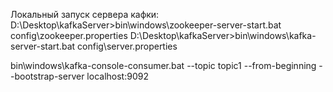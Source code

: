 Локальный запуск сервера кафки:
D:\Desktop\kafkaServer>bin\windows\zookeeper-server-start.bat config\zookeeper.properties
D:\Desktop\kafkaServer>bin\windows\kafka-server-start.bat config\server.properties

bin\windows\kafka-console-consumer.bat --topic topic1 --from-beginning --bootstrap-server localhost:9092